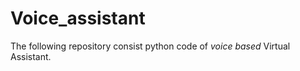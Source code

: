 # Voice_assistant
The following repository consist python code of <i>voice based</i> Virtual Assistant. 
